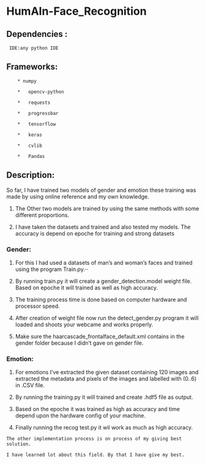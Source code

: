 # HumAIn-Face_Recognition
## Dependencies :
     IDE:any python IDE
          
## Frameworks:

        * numpy
        
        *	opencv-python
        
        *	requests
        
        *	progressbar
        
        *	tensorflow
        
        *	keras
        
        *	cvlib 
       
        *	Pandas
        
## Description: 
		
  So far, I have trained two models of gender and emotion these training was made by using online reference and my own knowledge. 
    
   1. The Other two models are trained by using the same methods with some different proportions. 
    
   2. I have taken the datasets and trained and also tested my models. The accuracy is depend on epoche for training and strong datasets

### Gender:

   1. For this I had used a datasets of man’s and woman’s faces and trained using the program Train.py.⋅⋅
	  	
   2. By running train.py it will create a gender_detection.model weight file. Based on epoche it will trained as well as high accuracy.
      
   3. The training process time is done based on computer hardware and processor speed.
      
   4. After creation of weight file now run the detect_gender.py program it will loaded and shoots your webcame and works properly.
      
   5. Make sure the haarcascade_frontalface_default.xml contains in the gender folder because I didn’t gave on gender file.

### Emotion: 
 		
   1. For emotions I’ve extracted the given dataset containing 120 images and extracted the metadata and pixels of the images and labelled with (0..6)  in .CSV file.
 		
   2. By running the training.py it will trained and create .hdf5 file as output.
 		
   3. Based on the epoche it was trained as high as accuracy  and time depend upon the hardware config of your machine.
		
   4. Finally running the recog test.py it wil work as much as high accuracy.
    
    
    The other implementation process is on process of my giving best solution.
    
    I have learned lot about this field. By that I have give my best.  
 		
              
